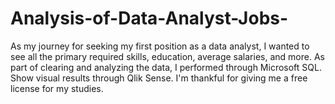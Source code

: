 # Analysis-of-Data-Analyst-Jobs-
As my journey for seeking my first position as a data analyst, I wanted to see all the primary required skills, education, average salaries, and more.
As part of clearing and analyzing the data, I performed through Microsoft SQL. Show visual results through Qlik Sense. I'm thankful for giving me a free license for my studies.

